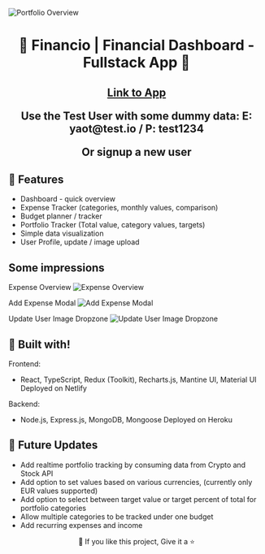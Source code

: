 <p align="center">
  <a href="https://github.com/sebprestele/is3-fullstack-project" title="Financio | Financial Dashboard - Fullstack App">
  </a>

![Portfolio Overview ](https://user-images.githubusercontent.com/51739799/161523040-55132620-4768-473c-aa63-a96e78344c66.png)

</p>
<h1 align="center">🌟 Financio | Financial Dashboard - Fullstack App 🌟</h1>
<p align="center"><Fullstack App built with the MERN stack. It is a fully featured financial dashboard with user login, expense and budget tracker and a portfolio dashboard. It allows users to easily keep track of their finances.></p>

<h2 align="center"See live app</h2>

  [Link to App](https://financio.netlify.app/ "Financio - Financial Dashboard")
  <p> Use the Test User with some dummy data: E: yaot@test.io / P: test1234 </p> 
  Or signup a new user 

## 🚀 Features
- Dashboard - quick overview
- Expense Tracker (categories, monthly values, comparison)
- Budget planner / tracker
- Portfolio Tracker (Total value, category values, targets)
- Simple data visualization
- User Profile, update / image upload

## Some impressions

Expense Overview
![Expense Overview](https://user-images.githubusercontent.com/51739799/161523211-7222f21c-aa2c-4d1f-b197-b6f93a50296b.png)

Add Expense Modal
![Add Expense Modal](https://user-images.githubusercontent.com/51739799/161523247-c3ed96c0-632c-4440-8be7-7c3f50f070ee.png)

Update User Image Dropzone
![Update User Image Dropzone](https://user-images.githubusercontent.com/51739799/161523269-13c9060b-718b-467a-9460-f710d9b3a8aa.png)

## 👷 Built with!


Frontend:
- React, TypeScript, Redux (Toolkit), Recharts.js, Mantine UI, Material UI
Deployed on Netlify

Backend: 
- Node.js, Express.js, MongoDB, Mongoose
Deployed on Heroku

## 🎊 Future Updates

- Add realtime portfolio tracking by consuming data from Crypto and Stock API 
- Add option to set values based on various currencies, (currently only EUR values supported)
- Add option to select between target value or target percent of total for portfolio categories
- Allow multiple categories to be tracked under one budget
- Add recurring expenses and income

<p align="center">💙 If you like this project, Give it a ⭐</p>

